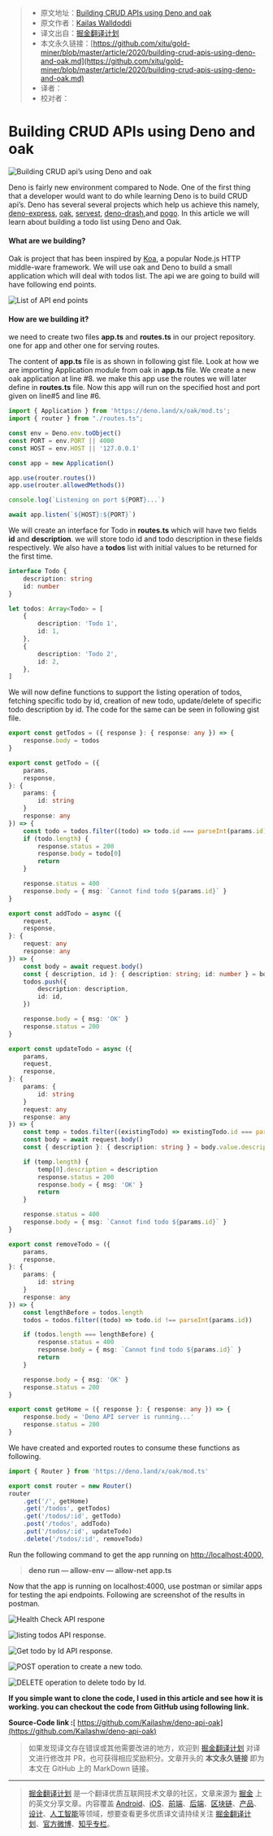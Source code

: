 > * 原文地址：[Building CRUD APIs using Deno and oak](https://medium.com/javascript-in-plain-english/building-crud-apis-using-deno-and-oak-9f71ec106b0e)
> * 原文作者：[Kailas Walldoddi](https://medium.com/@kailashwall)
> * 译文出自：[掘金翻译计划](https://github.com/xitu/gold-miner)
> * 本文永久链接：[https://github.com/xitu/gold-miner/blob/master/article/2020/building-crud-apis-using-deno-and-oak.md](https://github.com/xitu/gold-miner/blob/master/article/2020/building-crud-apis-using-deno-and-oak.md)
> * 译者：
> * 校对者：

# Building CRUD APIs using Deno and oak

![Building CRUD api’s using Deno and oak](https://cdn-images-1.medium.com/max/2420/1*7H0kXkVQGqg-pto23TY_eQ.png)

Deno is fairly new environment compared to Node. One of the first thing that a developer would want to do while learning Deno is to build CRUD api’s. Deno has several several projects which help us achieve this namely, [deno-express](https://github.com/NMathar/deno-express), [oak](https://github.com/oakserver/oak), [servest](https://github.com/keroxp/servest), [deno-drash](https://github.com/drashland/deno-drash),and [pogo](https://github.com/sholladay/pogo). In this article we will learn about building a todo list using Deno and Oak.

#### What are we building?

Oak is project that has been inspired by [Koa](https://github.com/koajs/koa), a popular Node.js HTTP middle-ware framework. We will use oak and Deno to build a small application which will deal with todos list. The api we are going to build will have following end points.

![List of API end points](https://cdn-images-1.medium.com/max/2000/1*gIltBeBAq5xdY7vpW-sFag.png)

#### How are we building it?

we need to create two files **app.ts** and **routes.ts** in our project repository. one for app and other one for serving routes.

The content of **app.ts** file is as shown in following gist file. Look at how we are importing Application module from oak in **app.ts** file. We create a new oak application at line #8. we make this app use the routes we will later define in **routes.ts** file. Now this app will run on the specified host and port given on line#5 and line #6.

```TypeScript
import { Application } from 'https://deno.land/x/oak/mod.ts';
import { router } from "./routes.ts";

const env = Deno.env.toObject()
const PORT = env.PORT || 4000
const HOST = env.HOST || '127.0.0.1'

const app = new Application()

app.use(router.routes())
app.use(router.allowedMethods())

console.log(`Listening on port ${PORT}...`)

await app.listen(`${HOST}:${PORT}`)
```

We will create an interface for Todo in **routes.ts** which will have two fields **id** and **description**. we will store todo id and todo description in these fields respectively. We also have a **todos** list with initial values to be returned for the first time.

```TypeScript
interface Todo {
    description: string
    id: number
}

let todos: Array<Todo> = [
    {
        description: 'Todo 1',
        id: 1,
    },
    {
        description: 'Todo 2',
        id: 2,
    },
]
```

We will now define functions to support the listing operation of todos, fetching specific todo by id, creation of new todo, update/delete of specific todo description by id. The code for the same can be seen in following gist file.

```TypeScript
export const getTodos = ({ response }: { response: any }) => {
    response.body = todos
}

export const getTodo = ({
    params,
    response,
}: {
    params: {
        id: string
    }
    response: any
}) => {
    const todo = todos.filter((todo) => todo.id === parseInt(params.id))
    if (todo.length) {
        response.status = 200
        response.body = todo[0]
        return
    }

    response.status = 400
    response.body = { msg: `Cannot find todo ${params.id}` }
}

export const addTodo = async ({
    request,
    response,
}: {
    request: any
    response: any
}) => {
    const body = await request.body()
    const { description, id }: { description: string; id: number } = body.value
    todos.push({
        description: description,
        id: id,
    })

    response.body = { msg: 'OK' }
    response.status = 200
}

export const updateTodo = async ({
    params,
    request,
    response,
}: {
    params: {
        id: string
    }
    request: any
    response: any
}) => {
    const temp = todos.filter((existingTodo) => existingTodo.id === parseInt(params.id))
    const body = await request.body()
    const { description }: { description: string } = body.value.description

    if (temp.length) {
        temp[0].description = description
        response.status = 200
        response.body = { msg: 'OK' }
        return
    }

    response.status = 400
    response.body = { msg: `Cannot find todo ${params.id}` }
}

export const removeTodo = ({
    params,
    response,
}: {
    params: {
        id: string
    }
    response: any
}) => {
    const lengthBefore = todos.length
    todos = todos.filter((todo) => todo.id !== parseInt(params.id))

    if (todos.length === lengthBefore) {
        response.status = 400
        response.body = { msg: `Cannot find todo ${params.id}` }
        return
    }

    response.body = { msg: 'OK' }
    response.status = 200
}

export const getHome = ({ response }: { response: any }) => {
    response.body = 'Deno API server is running...'
    response.status = 200
}
```

We have created and exported routes to consume these functions as following.

```TypeScript
import { Router } from 'https://deno.land/x/oak/mod.ts'

export const router = new Router()
router
    .get('/', getHome)
    .get('/todos', getTodos)
    .get('/todos/:id', getTodo)
    .post('/todos', addTodo)
    .put('/todos/:id', updateTodo)
    .delete('/todos/:id', removeTodo)
```

Run the following command to get the app running on [http://localhost:4000,](http://localhost:4000,)

> **deno run — allow-env — allow-net app.ts**

Now that the app is running on localhost:4000, use postman or similar apps for testing the api endpoints. Following are screenshot of the results in postman.

![Health Check API respone](https://cdn-images-1.medium.com/max/2814/1*t3M9YRG9BL6SLkZ8c8rk9w.png)

![listing todos API response.](https://cdn-images-1.medium.com/max/2804/1*BwcwEPsx0T6vAy6gszbrMg.png)

![Get todo by Id API response.](https://cdn-images-1.medium.com/max/2802/1*0UiAn2iZGa7n0qIo2EVOxQ.png)

![POST operation to create a new todo.](https://cdn-images-1.medium.com/max/2804/1*B9YVhBQl56uuUx7y7Y4UHw.png)

![DELETE operation to delete todo by Id.](https://cdn-images-1.medium.com/max/2820/1*9gQDicmapSbarTQsNgCcnA.png)

**If you simple want to clone the code, I used in this article and see how it is working. you can checkout the code from GitHub using following link.**

**Source-Code link :**[ https://github.com/Kailashw/deno-api-oak](https://github.com/Kailashw/deno-api-oak)

> 如果发现译文存在错误或其他需要改进的地方，欢迎到 [掘金翻译计划](https://github.com/xitu/gold-miner) 对译文进行修改并 PR，也可获得相应奖励积分。文章开头的 **本文永久链接** 即为本文在 GitHub 上的 MarkDown 链接。

---

> [掘金翻译计划](https://github.com/xitu/gold-miner) 是一个翻译优质互联网技术文章的社区，文章来源为 [掘金](https://juejin.im) 上的英文分享文章。内容覆盖 [Android](https://github.com/xitu/gold-miner#android)、[iOS](https://github.com/xitu/gold-miner#ios)、[前端](https://github.com/xitu/gold-miner#前端)、[后端](https://github.com/xitu/gold-miner#后端)、[区块链](https://github.com/xitu/gold-miner#区块链)、[产品](https://github.com/xitu/gold-miner#产品)、[设计](https://github.com/xitu/gold-miner#设计)、[人工智能](https://github.com/xitu/gold-miner#人工智能)等领域，想要查看更多优质译文请持续关注 [掘金翻译计划](https://github.com/xitu/gold-miner)、[官方微博](http://weibo.com/juejinfanyi)、[知乎专栏](https://zhuanlan.zhihu.com/juejinfanyi)。
